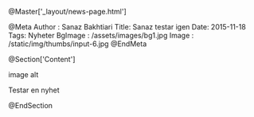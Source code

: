 @Master['_layout/news-page.html']

@Meta Author : Sanaz Bakhtiari 
Title: Sanaz testar igen
Date: 2015-11-18 
Tags: Nyheter BgImage : /assets/images/bg1.jpg Image : /static/img/thumbs/input-6.jpg 
@EndMeta

@Section['Content']

image alt

Testar en nyhet

@EndSection
